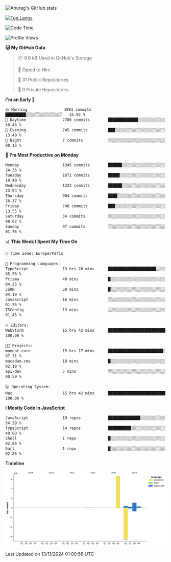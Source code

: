 ![Anurag's GitHub stats](https://github-readme-stats.vercel.app/api?username=sufiane&theme=dark&show_icons=true&count_private=true)


[![Top Langs](https://github-readme-stats.vercel.app/api/top-langs/?username=sufiane&layout=compact)](https://github.com/anuraghazra/github-readme-stats)

<!--START_SECTION:waka-->
![Code Time](http://img.shields.io/badge/Code%20Time-1%2C432%20hrs%2055%20mins-blue)

![Profile Views](http://img.shields.io/badge/Profile%20Views-0-blue)

**🐱 My GitHub Data** 

> 📦 6.6 kB Used in GitHub's Storage 
 > 
> 💼 Opted to Hire
 > 
> 📜 31 Public Repositories 
 > 
> 🔑 0 Private Repositories 
 > 
**I'm an Early 🐤** 

```text
🌞 Morning                1983 commits        █████████░░░░░░░░░░░░░░░░   35.92 % 
🌆 Daytime                2786 commits        █████████████░░░░░░░░░░░░   50.46 % 
🌃 Evening                745 commits         ███░░░░░░░░░░░░░░░░░░░░░░   13.49 % 
🌙 Night                  7 commits           ░░░░░░░░░░░░░░░░░░░░░░░░░   00.13 % 
```
📅 **I'm Most Productive on Monday** 

```text
Monday                   1345 commits        ██████░░░░░░░░░░░░░░░░░░░   24.36 % 
Tuesday                  1071 commits        █████░░░░░░░░░░░░░░░░░░░░   19.40 % 
Wednesday                1322 commits        ██████░░░░░░░░░░░░░░░░░░░   23.94 % 
Thursday                 904 commits         ████░░░░░░░░░░░░░░░░░░░░░   16.37 % 
Friday                   748 commits         ███░░░░░░░░░░░░░░░░░░░░░░   13.55 % 
Saturday                 34 commits          ░░░░░░░░░░░░░░░░░░░░░░░░░   00.62 % 
Sunday                   97 commits          ░░░░░░░░░░░░░░░░░░░░░░░░░   01.76 % 
```


📊 **This Week I Spent My Time On** 

```text
🕑︎ Time Zone: Europe/Paris

💬 Programming Languages: 
TypeScript               13 hrs 26 mins      █████████████████████░░░░   85.56 % 
Prisma                   40 mins             █░░░░░░░░░░░░░░░░░░░░░░░░   04.25 % 
JSON                     39 mins             █░░░░░░░░░░░░░░░░░░░░░░░░   04.19 % 
JavaScript               16 mins             ░░░░░░░░░░░░░░░░░░░░░░░░░   01.76 % 
TSConfig                 13 mins             ░░░░░░░░░░░░░░░░░░░░░░░░░   01.45 % 

🔥 Editors: 
WebStorm                 15 hrs 42 mins      █████████████████████████   100.00 % 

🐱‍💻 Projects: 
moment-core              15 hrs 17 mins      ████████████████████████░   97.31 % 
macadam-cms              19 mins             █░░░░░░░░░░░░░░░░░░░░░░░░   02.10 % 
api-dev                  5 mins              ░░░░░░░░░░░░░░░░░░░░░░░░░   00.59 % 

💻 Operating System: 
Mac                      15 hrs 42 mins      █████████████████████████   100.00 % 
```

**I Mostly Code in JavaScript** 

```text
JavaScript               19 repos            ██████████████░░░░░░░░░░░   54.29 % 
TypeScript               14 repos            ██████████░░░░░░░░░░░░░░░   40.00 % 
Shell                    1 repo              █░░░░░░░░░░░░░░░░░░░░░░░░   02.86 % 
Dart                     1 repo              █░░░░░░░░░░░░░░░░░░░░░░░░   02.86 % 
```



**Timeline**

![Lines of Code chart](https://raw.githubusercontent.com/Sufiane/Sufiane/main/assets/bar_graph.png)


 Last Updated on 13/11/2024 01:00:56 UTC
<!--END_SECTION:waka-->


<!--
**Sufiane/sufiane** is a ✨ _special_ ✨ repository because its `README.md` (this file) appears on your GitHub profile.

Here are some ideas to get you started:

- 🔭 I’m currently working on ...
- 🌱 I’m currently learning ...
- 👯 I’m looking to collaborate on ...
- 🤔 I’m looking for help with ...
- 💬 Ask me about ...
- 📫 How to reach me: ...
- 😄 Pronouns: ...
- ⚡ Fun fact: ...
-->

